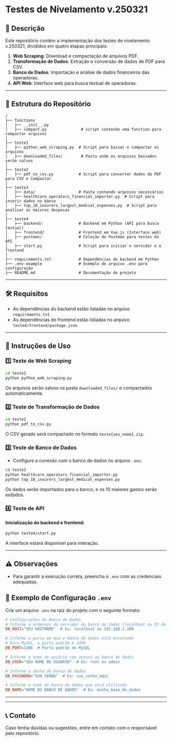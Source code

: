 # Testes de Nivelamento v.250321

## 📌 Descrição
Este repositório contém a implementação dos testes de nivelamento v.250321, divididos em quatro etapas principais:

1. **Web Scraping**: Download e compactação de arquivos PDF.
2. **Transformação de Dados**: Extração e conversão de dados de PDF para CSV.
3. **Banco de Dados**: Importação e análise de dados financeiros das operadoras.
4. **API Web**: Interface web para busca textual de operadoras.

---

## 📁 Estrutura do Repositório

```
/
├── functions
│   ├── __init__.py
│   ├── compact.py               # script contendo uma function para compactar arquivos 
│
├── teste1
│   ├── python_web_scraping.py  # Script para baixar e compactar os arquivos
│   ├── downloaded_files/        # Pasta onde os arquivos baixados serão salvos
│
├── teste2
│   ├── pdf_to_csv.py           # Script para converter dados do PDF para CSV e compactar
│
├── teste3
│   ├── data/                   # Pasta contendo arquivos necessários
│   ├── healthcare_operators_financial_importer.py  # Script para inserir dados no banco
│   ├── top_10_insurers_largest_medical_expenses.py  # Script para analisar as maiores despesas
│
├── teste4
│   ├── backend/                # Backend em Python (API para busca textual)
│   ├── frontend/               # Frontend em Vue.js (Interface web)
│   ├── postman/                # Coleção do Postman para testes da API
│   ├── start.py                # Script para iniciar o servidor e o frontend
│
├── requirements.txt            # Dependências do backend em Python
├── .env-example                # Exemplo de arquivo .env para configuração
├── README.md                   # Documentação do projeto
```

---

## 🛠 Requisitos
- As dependências do backend estão listadas no arquivo `requirements.txt`.
- As dependências do frontend estão listadas no arquivo `teste4/frontend/package.json`.

---

## 🚀 Instruções de Uso

### 1️⃣ Teste de Web Scraping
```bash
cd teste1
python python_web_scraping.py
```
Os arquivos serão salvos na pasta `downloaded_files/` e compactados automaticamente.

### 2️⃣ Teste de Transformação de Dados
```bash
cd teste2
python pdf_to_csv.py
```
O CSV gerado será compactado no formato `teste{seu_nome}.zip`.

### 3️⃣ Teste de Banco de Dados
- Configure a conexão com o banco de dados no arquivo `.env`.
```bash
cd teste3
python healthcare_operators_financial_importer.py
python top_10_insurers_largest_medical_expenses.py
```
Os dados serão importados para o banco, e os 10 maiores gastos serão exibidos.

### 4️⃣ Teste de API
#### Inicialização do backend e frontend:
```bash
python teste4/start.py
```
A interface estará disponível para interação.

---

## ⚠️ Observações
- Para garantir a execução correta, preencha o `.env` com as credenciais adequadas.

## 📄 Exemplo de Configuração `.env`
Crie um arquivo `.env` na raiz do projeto com o seguinte formato:

```ini
# Configurações do Banco de Dados
# Informe o endereço do servidor do banco de dados (localhost ou IP do servidor)
DB_HOST="SEU HOSTNAME"  # Ex: localhost ou 192.168.1.100

# Informe a porta em que o banco de dados está escutando
# Para MySQL, a porta padrão é 3306
DB_PORT=3306  # Porta padrão do MySQL

# Informe o nome de usuário com acesso ao banco de dados
DB_USER="SEU NOME DE USUARIO"  # Ex: root ou admin

# Informe a senha do banco de dados
DB_PASSWORD="SUA SENHA"  # Ex: sua_senha_aqui

# Informe o nome do banco de dados que será utilizado
DB_NAME="NOME DO BANCO DE DADOS"  # Ex: minha_base_de_dados

```

---
---

## 📞 Contato
Caso tenha dúvidas ou sugestões, entre em contato com o responsável pelo repositório.

